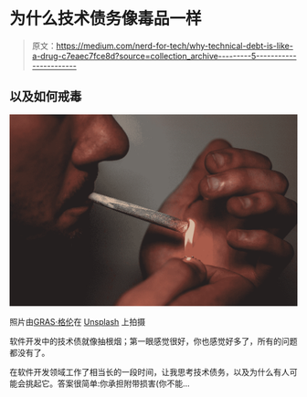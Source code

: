# 为什么技术债务像毒品一样

> 原文：<https://medium.com/nerd-for-tech/why-technical-debt-is-like-a-drug-c7eaec7fce8d?source=collection_archive---------5----------------------->

## 以及如何戒毒

![](img/f165c153c3dd254b9b3f6ae177923168.png)

照片由[GRAS·格伦](https://unsplash.com/@kiffen?utm_source=medium&utm_medium=referral)在 [Unsplash](https://unsplash.com?utm_source=medium&utm_medium=referral) 上拍摄

软件开发中的技术债就像抽根烟；第一眼感觉很好，你也感觉好多了，所有的问题都没有了。

在软件开发领域工作了相当长的一段时间，让我思考技术债务，以及为什么有人可能会挑起它。答案很简单:你承担附带损害(你不能…